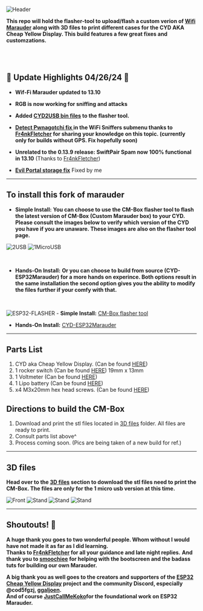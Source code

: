 ![Header](Images/cmheader.png)
<br>



  <b>This repo will hold the flasher-tool to upload/flash a custom verion of <a href=hhttps://github.com/justcallmekoko/ESP32Marauder/wiki/about>Wifi Marauder</a> along with 3D files to print different cases for the CYD AKA Cheap Yellow Display. This build features a few great fixes and customzations.</b> 
  
  
  <br>
  <br>
  
## 🌟 Update Highlights 04/26/24 🌟
- **Wif-Fi Marauder updated to 13.10**
- **RGB is now working for sniffing and attacks**
- **Added <a href=https://github.com/ATOMNFT/CM-Box/tree/main/web>CYD2USB bin files</a> to the flasher tool.**
- **<a href=https://github.com/Fr4nkFletcher/ESP32-Marauder-Cheap-Yellow-Display/blob/master/screenshots/pwn2.jpg>Detect Pwnagotchi fix </a> in the WiFi Sniffers submenu thanks to <a href=https://github.com/Fr4nkFletcher>Fr4nkFletcher</a> for sharing your knowledge on this topic. (currently only for builds without GPS. Fix hopefully soon)**

- **Unrelated to the 0.13.9 release: SwiftPair Spam now 100% functional in 13.10** (Thanks to <a href=https://github.com/Fr4nkFletcher>Fr4nkFletcher</a>)

- **<a href=https://github.com/ATOMNFT/CYD-ESP32Marauder/tree/master/Evil%20Portal%20Stuff>Evil Portal storage fix</a>** Fixed by me

<hr>

## To install this fork of marauder
 - **Simple Install:** <b>You can choose to use the CM-Box flasher tool to flash the latest version of CM-Box (Custom Marauder box) to your CYD.
 Please consult the images below to verify which version of the CYD you have if you are unaware. These images are also on the flasher tool page.</b>

![2USB](Images/back2usb.png) ![1MicroUSB](Images/back1usb.png)


<br>
 
 - **Hands-On Install:** <b>Or you can choose to build from source (CYD-ESP32Marauder) for a more hands on experince. Both options result in the same installation the second option gives you the ability to modify the files further if your comfy with that.</b> 
 
 <br>
 
   ![ESP32-FLASHER](https://github.com/ATOMNFT/CM-Box/blob/main/Images/esp-flash-icn.png "a title") - **Simple Install:** <a href=https://atomnft.github.io/CM-Box/flash0.html>CM-Box flasher tool</a> 
   - **Hands-On Install:** <a href=https://github.com/ATOMNFT/CYD-ESP32Marauder>CYD-ESP32Marauder</a>
  
 <hr>

## Parts List
1. CYD aka Cheap Yellow Display. (Can be found <a href=https://shorturl.at/GJKY4>HERE</a>)
2. 1 rocker switch (Can be found <a href=https://shorturl.at/oABL4>HERE</a>) 19mm x 13mm
3. 1 Voltmeter (Can be found <a href=https://shorturl.at/djHY5>HERE</a>)
4. 1 Lipo battery (Can be found <a href=https://rb.gy/8q9c45>HERE</a>)
5. x4 M3x20mm hex head screws. (Can be found <a href=https://rb.gy/lb1ewo>HERE</a>)
  
## Directions to build the CM-Box
 1. Download and print the stl files located in <a href=https://github.com/ATOMNFT/CM-Box/tree/main/STL%20Files>3D files</a> folder. All files are ready to print.
 2. Consult parts list above^
 3. Process coming soon. (Pics are being taken of a new build for ref.)
  
 <hr>
  
## 3D files
  <b>Head over to the <a href=https://github.com/ATOMNFT/CM-Box/tree/main/STL%20Files>3D files</a> section to download the stl files need to print the CM-Box. The files are only for the 1 micro usb version at this time.</b>
  
  ![Front](Images/CMB1.jpg) ![Stand](Images/CMB2.jpg) ![Stand](Images/CMB3.jpg) ![Stand](Images/CMB4.jpg)
  <br>
  <hr>
  
## Shoutouts! 📢
  <b>A huge thank you goes to two wonderful people. Whom without I would have not made it as far as I  did learning.</b> <br>
  <b>Thanks to <a href=https://github.com/Fr4nkFletcher>Fr4nkFletcher</a> for all your guidance and late night replies.</b>
  <b>And thank you to <a href=https://github.com/smoochiee>smoochiee</a> for helping with the bootscreen and the badass tuts for building our own Marauder.</b><br>
  
  <b>A big thank you as well goes to the creators and supporters of the [ESP32 Cheap Yellow Display](https://github.com/witnessmenow/ESP32-Cheap-Yellow-Display) project and the community Discord, especially **@cod5fgzj**, [**ggaljoen**](https://github.com/ggaljoen). 
  <br> 
  And of course <a href=https://github.com/justcallmekoko>JustCallMeKoko</a>for the foundational work on ESP32 Marauder.</b>
  
  
  <br>
  <br>
  
  
  

 